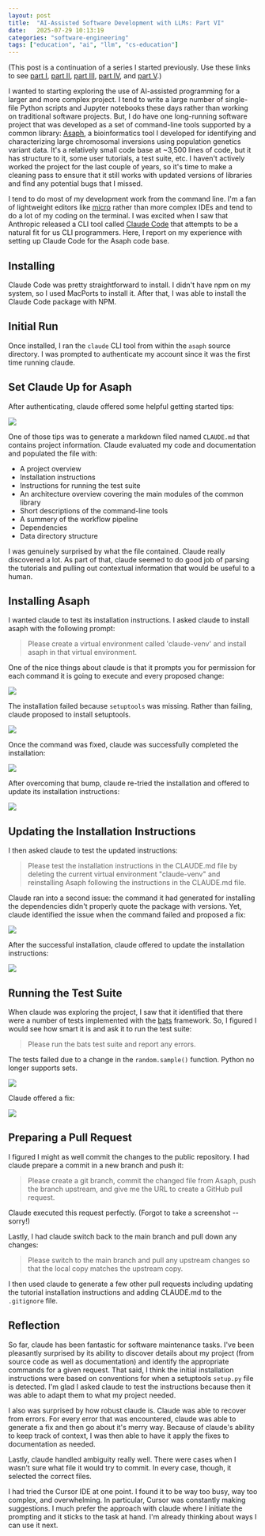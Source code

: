 ```yaml
---
layout: post
title:  "AI-Assisted Software Development with LLMs: Part VI"
date:   2025-07-29 10:13:19
categories: "software-engineering"
tags: ["education", "ai", "llm", "cs-education"]
---
```


(This post is a continuation of a series I started previously.  Use these links to see
[part I](/software-engineering/2025/07/23/ai-programming-assistants-part-i.html), 
[part II](/software-engineering/2025/07/24/ai-programming-assistants-part-ii.html),
[part III](/software-engineering/2025/07/25/ai-programming-assistants-part-iii.html),
[part IV](/software-engineering/2025/07/26/ai-programming-assistants-part-iv.html), and
[part V](/software-engineering/2025/07/27/ai-programming-assistants-part-v.html).)

I wanted to starting exploring the use of AI-assisted programming for a larger and more
complex project.  I tend to write a large number of single-file Python scripts and 
Jupyter notebooks these days rather than working on traditional software projects.
But, I do have one long-running software project that was developed as a set of command-line
tools supported by a common library: [Asaph](), a bioinformatics tool
I developed for identifying and characterizing large chromosomal inversions using population
genetics variant data.  It's a relatively small code base at ~3,500 lines of code, but it has
structure to it, some user tutorials, a test suite, etc. I haven't actively worked the project for the last couple of
years, so it's time to make a cleaning pass to ensure that it still works with updated
versions of libraries and find any potential bugs that I missed.

I tend to do most of my development work from the command line.  I'm a fan of lightweight
editors like [micro](https://micro-editor.github.io/) rather than more complex IDEs and
tend to do a lot of my coding on the terminal.  I was excited when I saw that
Anthropic released a CLI tool called [Claude Code](https://docs.anthropic.com/en/docs/claude-code/overview)
that attempts to be a natural fit
for us CLI programmers.  Here, I report on my experience with setting up Claude Code
for the Asaph code base.

## Installing
Claude Code was pretty straightforward to install.  I didn't have npm on my system, so
I used MacPorts to install it.  After that, I was able to install the Claude Code package
with NPM.

## Initial Run
Once installed, I ran the `claude` CLI tool from within the `asaph` source directory.
I was prompted to authenticate my account since it was the first time running claude.

## Set Claude Up for Asaph
After authenticating, claude offered some helpful getting started tips:

![](/images/claude-asaph/first-run-advice.png)

One of those tips was to generate a markdown filed named `CLAUDE.md` that contains
project information.  Claude evaluated my code and documentation and populated the file with:

* A project overview
* Installation instructions
* Instructions for running the test suite
* An architecture overview covering the main modules of the common library
* Short descriptions of the command-line tools
* A summery of the workflow pipeline
* Dependencies
* Data directory structure

I was genuinely surprised by what the file contained.  Claude really discovered a lot. As part of that,
claude seemed to do good job of parsing the tutorials and pulling out contextual information that would
be useful to a human.

## Installing Asaph
I wanted claude to test its installation instructions. I asked claude to install asaph with the following prompt:

> Please create a virtual environment called 'claude-venv' and install asaph in that virtual environment.

One of the nice things about claude is that it prompts you for permission for each command it is going to execute
and every proposed change:

![](/images/claude-asaph/install-asaph-prompt.png)

The installation failed because `setuptools` was missing. Rather than failing, claude proposed to install setuptools.

![](/images/claude-asaph/install-asaph-setuptools-error.png)

Once the command was fixed, claude was successfully completed the installation:

![](/images/claude-asaph/install-asaph-quote-successful.png)

After overcoming that bump, claude re-tried the installation and offered to update its installation instructions:

![](/images/claude-asaph/installation-instructions-diff.png)

## Updating the Installation Instructions
I then asked claude to test the updated instructions:

> Please test the installation instructions in the CLAUDE.md file by deleting the current virtual environment "claude-venv"
> and reinstalling Asaph following the instructions in the CLAUDE.md file.

Claude ran into a second issue: the command it had generated for installing the dependencies didn't properly quote the package
with versions. Yet, claude identified the issue when the command failed and proposed a fix:

![](/images/claude-asaph/install-asaph-quote-error.png)

After the successful installation, claude offered to update the installation instructions:

![](/images/claude-asaph/install-asaph-quote-diff.png)

## Running the Test Suite
When claude was exploring the project, I saw that it identified that there were a number of tests implemented with
the [bats](https://github.com/bats-core/bats-core) framework.  So, I figured I would see how smart it is and ask it to run the test suite:

> Please run the bats test suite and report any errors.

The tests failed due to a change in the `random.sample()` function.  Python no longer supports sets.

![](/images/claude-asaph/python-deprecation-error.png)

Claude offered a fix:

![](/images/claude-asaph/python-deprecation-fix.png)

## Preparing a Pull Request
I figured I might as well commit the changes to the public repository.  I had claude prepare a commit in a new branch and push it:

> Please create a git branch, commit the changed file from Asaph, push the branch upstream, and give me the URL to create a
> GitHub pull request.

Claude executed this request perfectly. (Forgot to take a screenshot -- sorry!)

Lastly, I had claude switch back to the main branch and pull down any changes:

> Please switch to the main branch and pull any upstream changes so that the local copy matches the upstream copy.

I then used claude to generate a few other pull requests including updating the tutorial installation instructions
and adding CLAUDE.md to the `.gitignore` file.

## Reflection
So far, claude has been fantastic for software maintenance tasks.  I've been pleasantly surprised by its ability
to discover details about my project (from source code as well as documentation) and identify the appropriate
commands for a given request.  That said, I think the initial installation instructions were based on
conventions for when a setuptools `setup.py` file is detected.  I'm glad I asked claude to test the instructions
because then it was able to adapt them to what my project needed.

I also was surprised by how robust claude is. Claude was able to recover from errors.  For every error that was encountered, claude
was able to generate a fix and then go about it's merry way.  Because of claude's ability to keep track of context, I was then able
to have it apply the fixes to documentation as needed.

Lastly, claude handled ambiguity really well.  There were cases when I wasn't sure what file it would try to commit.  In every case,
though, it selected the correct files.

I had tried the Cursor IDE at one point.  I found it to be way too busy, way too complex, and overwhelming.  In particular, Cursor
was constantly making suggestions.  I much prefer the approach with claude where I initiate the prompting and it sticks to the task
at hand.  I'm already thinking about ways I can use it next.
